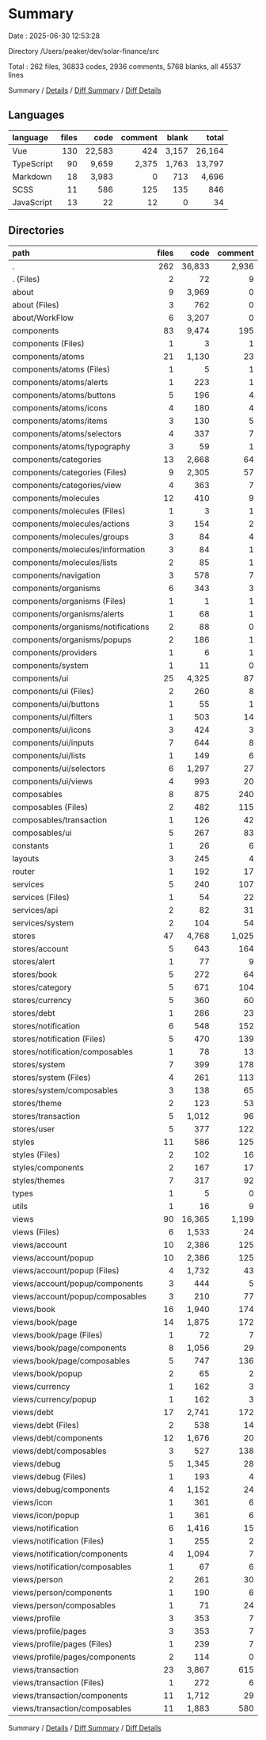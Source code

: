 # Summary

Date : 2025-06-30 12:53:28

Directory /Users/peaker/dev/solar-finance/src

Total : 262 files,  36833 codes, 2936 comments, 5768 blanks, all 45537 lines

Summary / [Details](details.md) / [Diff Summary](diff.md) / [Diff Details](diff-details.md)

## Languages
| language | files | code | comment | blank | total |
| :--- | ---: | ---: | ---: | ---: | ---: |
| Vue | 130 | 22,583 | 424 | 3,157 | 26,164 |
| TypeScript | 90 | 9,659 | 2,375 | 1,763 | 13,797 |
| Markdown | 18 | 3,983 | 0 | 713 | 4,696 |
| SCSS | 11 | 586 | 125 | 135 | 846 |
| JavaScript | 13 | 22 | 12 | 0 | 34 |

## Directories
| path | files | code | comment | blank | total |
| :--- | ---: | ---: | ---: | ---: | ---: |
| . | 262 | 36,833 | 2,936 | 5,768 | 45,537 |
| . (Files) | 2 | 72 | 9 | 9 | 90 |
| about | 9 | 3,969 | 0 | 713 | 4,682 |
| about (Files) | 3 | 762 | 0 | 152 | 914 |
| about/WorkFlow | 6 | 3,207 | 0 | 561 | 3,768 |
| components | 83 | 9,474 | 195 | 1,286 | 10,955 |
| components (Files) | 1 | 3 | 1 | 0 | 4 |
| components/atoms | 21 | 1,130 | 23 | 129 | 1,282 |
| components/atoms (Files) | 1 | 5 | 1 | 0 | 6 |
| components/atoms/alerts | 1 | 223 | 1 | 26 | 250 |
| components/atoms/buttons | 5 | 196 | 4 | 22 | 222 |
| components/atoms/icons | 4 | 180 | 4 | 13 | 197 |
| components/atoms/items | 3 | 130 | 5 | 20 | 155 |
| components/atoms/selectors | 4 | 337 | 7 | 40 | 384 |
| components/atoms/typography | 3 | 59 | 1 | 8 | 68 |
| components/categories | 13 | 2,668 | 64 | 403 | 3,135 |
| components/categories (Files) | 9 | 2,305 | 57 | 357 | 2,719 |
| components/categories/view | 4 | 363 | 7 | 46 | 416 |
| components/molecules | 12 | 410 | 9 | 44 | 463 |
| components/molecules (Files) | 1 | 3 | 1 | 0 | 4 |
| components/molecules/actions | 3 | 154 | 2 | 13 | 169 |
| components/molecules/groups | 3 | 84 | 4 | 12 | 100 |
| components/molecules/information | 3 | 84 | 1 | 7 | 92 |
| components/molecules/lists | 2 | 85 | 1 | 12 | 98 |
| components/navigation | 3 | 578 | 7 | 61 | 646 |
| components/organisms | 6 | 343 | 3 | 39 | 385 |
| components/organisms (Files) | 1 | 1 | 1 | 0 | 2 |
| components/organisms/alerts | 1 | 68 | 1 | 11 | 80 |
| components/organisms/notifications | 2 | 88 | 0 | 5 | 93 |
| components/organisms/popups | 2 | 186 | 1 | 23 | 210 |
| components/providers | 1 | 6 | 1 | 1 | 8 |
| components/system | 1 | 11 | 0 | 3 | 14 |
| components/ui | 25 | 4,325 | 87 | 606 | 5,018 |
| components/ui (Files) | 2 | 260 | 8 | 32 | 300 |
| components/ui/buttons | 1 | 55 | 1 | 6 | 62 |
| components/ui/filters | 1 | 503 | 14 | 73 | 590 |
| components/ui/icons | 3 | 424 | 3 | 63 | 490 |
| components/ui/inputs | 7 | 644 | 8 | 90 | 742 |
| components/ui/lists | 1 | 149 | 6 | 20 | 175 |
| components/ui/selectors | 6 | 1,297 | 27 | 189 | 1,513 |
| components/ui/views | 4 | 993 | 20 | 133 | 1,146 |
| composables | 8 | 875 | 240 | 189 | 1,304 |
| composables (Files) | 2 | 482 | 115 | 102 | 699 |
| composables/transaction | 1 | 126 | 42 | 25 | 193 |
| composables/ui | 5 | 267 | 83 | 62 | 412 |
| constants | 1 | 26 | 6 | 6 | 38 |
| layouts | 3 | 245 | 4 | 34 | 283 |
| router | 1 | 192 | 17 | 10 | 219 |
| services | 5 | 240 | 107 | 70 | 417 |
| services (Files) | 1 | 54 | 22 | 11 | 87 |
| services/api | 2 | 82 | 31 | 36 | 149 |
| services/system | 2 | 104 | 54 | 23 | 181 |
| stores | 47 | 4,768 | 1,025 | 757 | 6,550 |
| stores/account | 5 | 643 | 164 | 119 | 926 |
| stores/alert | 1 | 77 | 9 | 15 | 101 |
| stores/book | 5 | 272 | 64 | 42 | 378 |
| stores/category | 5 | 671 | 104 | 120 | 895 |
| stores/currency | 5 | 360 | 60 | 69 | 489 |
| stores/debt | 1 | 286 | 23 | 30 | 339 |
| stores/notification | 6 | 548 | 152 | 91 | 791 |
| stores/notification (Files) | 5 | 470 | 139 | 79 | 688 |
| stores/notification/composables | 1 | 78 | 13 | 12 | 103 |
| stores/system | 7 | 399 | 178 | 91 | 668 |
| stores/system (Files) | 4 | 261 | 113 | 54 | 428 |
| stores/system/composables | 3 | 138 | 65 | 37 | 240 |
| stores/theme | 2 | 123 | 53 | 34 | 210 |
| stores/transaction | 5 | 1,012 | 96 | 76 | 1,184 |
| stores/user | 5 | 377 | 122 | 70 | 569 |
| styles | 11 | 586 | 125 | 135 | 846 |
| styles (Files) | 2 | 102 | 16 | 22 | 140 |
| styles/components | 2 | 167 | 17 | 28 | 212 |
| styles/themes | 7 | 317 | 92 | 85 | 494 |
| types | 1 | 5 | 0 | 0 | 5 |
| utils | 1 | 16 | 9 | 4 | 29 |
| views | 90 | 16,365 | 1,199 | 2,555 | 20,119 |
| views (Files) | 6 | 1,533 | 24 | 172 | 1,729 |
| views/account | 10 | 2,386 | 125 | 394 | 2,905 |
| views/account/popup | 10 | 2,386 | 125 | 394 | 2,905 |
| views/account/popup (Files) | 4 | 1,732 | 43 | 285 | 2,060 |
| views/account/popup/components | 3 | 444 | 5 | 69 | 518 |
| views/account/popup/composables | 3 | 210 | 77 | 40 | 327 |
| views/book | 16 | 1,940 | 174 | 391 | 2,505 |
| views/book/page | 14 | 1,875 | 172 | 381 | 2,428 |
| views/book/page (Files) | 1 | 72 | 7 | 17 | 96 |
| views/book/page/components | 8 | 1,056 | 29 | 181 | 1,266 |
| views/book/page/composables | 5 | 747 | 136 | 183 | 1,066 |
| views/book/popup | 2 | 65 | 2 | 10 | 77 |
| views/currency | 1 | 162 | 3 | 25 | 190 |
| views/currency/popup | 1 | 162 | 3 | 25 | 190 |
| views/debt | 17 | 2,741 | 172 | 454 | 3,367 |
| views/debt (Files) | 2 | 538 | 14 | 80 | 632 |
| views/debt/components | 12 | 1,676 | 20 | 288 | 1,984 |
| views/debt/composables | 3 | 527 | 138 | 86 | 751 |
| views/debug | 5 | 1,345 | 28 | 141 | 1,514 |
| views/debug (Files) | 1 | 193 | 4 | 23 | 220 |
| views/debug/components | 4 | 1,152 | 24 | 118 | 1,294 |
| views/icon | 1 | 361 | 6 | 52 | 419 |
| views/icon/popup | 1 | 361 | 6 | 52 | 419 |
| views/notification | 6 | 1,416 | 15 | 184 | 1,615 |
| views/notification (Files) | 1 | 255 | 2 | 42 | 299 |
| views/notification/components | 4 | 1,094 | 7 | 132 | 1,233 |
| views/notification/composables | 1 | 67 | 6 | 10 | 83 |
| views/person | 2 | 261 | 30 | 42 | 333 |
| views/person/components | 1 | 190 | 6 | 28 | 224 |
| views/person/composables | 1 | 71 | 24 | 14 | 109 |
| views/profile | 3 | 353 | 7 | 63 | 423 |
| views/profile/pages | 3 | 353 | 7 | 63 | 423 |
| views/profile/pages (Files) | 1 | 239 | 7 | 49 | 295 |
| views/profile/pages/components | 2 | 114 | 0 | 14 | 128 |
| views/transaction | 23 | 3,867 | 615 | 637 | 5,119 |
| views/transaction (Files) | 1 | 272 | 6 | 34 | 312 |
| views/transaction/components | 11 | 1,712 | 29 | 218 | 1,959 |
| views/transaction/composables | 11 | 1,883 | 580 | 385 | 2,848 |

Summary / [Details](details.md) / [Diff Summary](diff.md) / [Diff Details](diff-details.md)